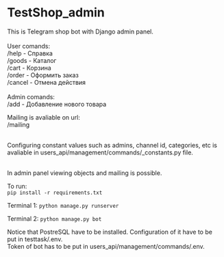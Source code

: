 # TestShop_admin

This is Telegram shop bot with Django admin panel.<br/><br/>
User comands:<br/>
/help - Справка<br/>
/goods - Каталог<br/>
/cart - Корзина<br/>
/order - Оформить заказ<br/>
/cancel - Отмена действия<br/><br/>
Admin comands:<br/>
/add - Добавление нового товара<br/>

Mailing is avaliable on url:<br/>
/mailing<br/><br/>

Configuring constant values such as admins, channel id, categories, etc is avaliable in users_api/management/commands/_constants.py file.<br/><br/>

In admin panel viewing objects and mailing is possible.<br/>

To run:<br/>
<code>pip install -r requirements.txt</code>

Terminal 1:
<code>python manage.py runserver</code>

Terminal 2:
<code>python manage.py bot</code>

Notice that PostreSQL have to be installed. Configuration of it have to be put in testtask/.env.<br/>
Token of bot has to be put in users_api/management/commands/.env.

